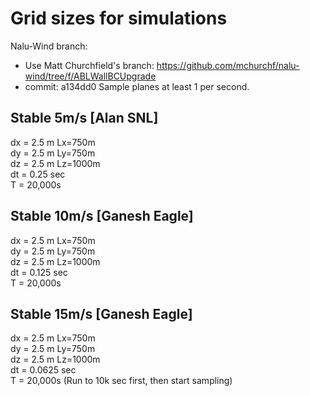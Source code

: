 # Grid sizes for simulations

Nalu-Wind branch: 
- Use Matt Churchfield's branch: https://github.com/mchurchf/nalu-wind/tree/f/ABLWallBCUpgrade  
- commit: a134dd0 
Sample planes at least 1 per second.

Stable 5m/s  [Alan SNL]
-------------------
dx = 2.5 m  Lx=750m  
dy = 2.5 m  Ly=750m  
dz = 2.5 m  Lz=1000m  
dt = 0.25 sec  
T  = 20,000s  

Stable 10m/s [Ganesh Eagle]  
-------------------
dx = 2.5 m  Lx=750m  
dy = 2.5 m  Ly=750m  
dz = 2.5 m  Lz=1000m  
dt = 0.125 sec  
T  = 20,000s  

Stable 15m/s [Ganesh Eagle]
--------------------
dx = 2.5 m  Lx=750m  
dy = 2.5 m  Ly=750m  
dz = 2.5 m  Lz=1000m  
dt = 0.0625 sec  
T  = 20,000s  (Run to 10k sec first, then start sampling)  


